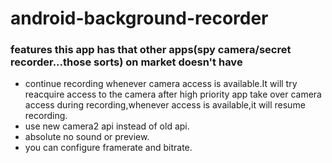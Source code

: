 # android-background-recorder

### features this app has that other apps(spy camera/secret recorder...those sorts) on market doesn't have
- continue recording whenever camera access is available.It will try reacquire access to the camera after high priority app take over camera access during recording,whenever access is available,it will resume recording.
- use new camera2 api instead of old api.
- absolute no sound or preview.
- you can configure framerate and bitrate.
